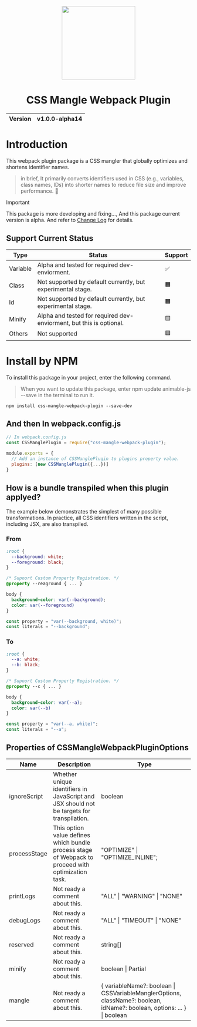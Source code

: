 <div align="center">
  <img width="200px" src="https://github.com/user-attachments/assets/a621ed86-c8a0-41ee-92e8-0a576c20e2e5">
  <h1>CSS Mangle Webpack Plugin</h1>
  <table>
        <thead>
          <tr>
            <th>Version</th>
            <th>v1.0.0-alpha14</th>
          </tr>
        </tbody>
    </table>
</div>

# Introduction
This webpack plugin package is a CSS mangler that globally optimizes and shortens identifier names.

> in brief, It primarily converts identifiers used in CSS (e.g., variables, class names, IDs) into shorter names to reduce file size and improve performance. 🚀

> [!IMPORTANT]
> This package is more developing and fixing..., And this package current version is alpha. And refer to [Change Log](CHANGELOG.md) for details.

## Support Current Status
| Type | Status | Support |
| ---- | ------ | ------- |
| Variable | Alpha and tested for required dev-enviorment. | ✅ |
| Class | Not supported by default currently, but experimental stage. | 🟧 |
| Id | Not supported by default currently, but experimental stage. | 🟧 |
| Minify | Alpha and tested for required dev-enviorment, but this is optional. | 🟨 |
| Others | Not supported | 🟥 |

# Install by NPM
To install this package in your project, enter the following command.

> When you want to update this package, enter npm update animable-js --save in the terminal to run it.

```
npm install css-mangle-webpack-plugin --save-dev
```

## And then In webpack.config.js
```cjs
// In webpack.config.js
const CSSManglePlugin = require("css-mangle-webpack-plugin");

module.exports = {
  // Add an instance of CSSManglePlugin to plugins property value.
  plugins: [new CSSManglePlugin({...})]
}
```

## How is a bundle transpiled when this plugin applyed?
The example below demonstrates the simplest of many possible transformations. In practice, all CSS identifiers written in the script, including JSX, are also transpiled.

### From
```css
:root {
  --background: white;
  --foreground: black;
}

/* Supoort Custom Property Registration. */
@property --reaground { ... }

body {
  background-color: var(--background);
  color: var(--foreground)
}
```
```js
const property = "var(--background, white)";
const literals = "--background";
```

### To
```css
:root {
  --a: white;
  --b: black;
}

/* Supoort Custom Property Registration. */
@property --c { ... }

body {
  background-color: var(--a);
  color: var(--b)
}
```
```js
const property = "var(--a, white)";
const literals = "--a";
```

## Properties of CSSMangleWebpackPluginOptions
| Name | Description | Type |
| ---- | ----- | ------- |
| ignoreScript | Whether unique identifiers in JavaScript and JSX should not be targets for transpilation. | boolean
| processStage | This option value defines which bundle process stage of Webpack to proceed with optimization task. | "OPTIMIZE" \| "OPTIMIZE_INLINE";
| printLogs | Not ready a comment about this. | "ALL" \| "WARNING" \| "NONE"
| debugLogs | Not ready a comment about this. | "ALL" \| "TIMEOUT" \| "NONE"
| reserved | Not ready a comment about this. | string[]
| minify | Not ready a comment about this. | boolean \| Partial<CSSMinificationManglerOptions>
| mangle | Not ready a comment about this. | { variableName?: boolean \| CSSVariableManglerOptions, className?: boolean, idName?: boolean, options: ... } \| boolean
